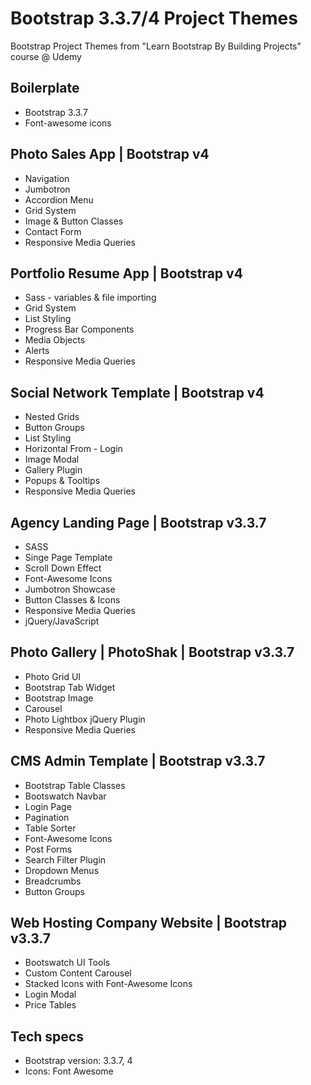 Bootstrap 3.3.7/4 Project Themes
================================

Bootstrap Project Themes from "Learn Bootstrap By Building Projects" course @ Udemy

Boilerplate
-----------
  * Bootstrap 3.3.7
  * Font-awesome icons

Photo Sales App | Bootstrap v4
------------------------------
  * Navigation
  * Jumbotron
  * Accordion Menu
  * Grid System
  * Image & Button Classes
  * Contact Form
  * Responsive Media Queries

Portfolio Resume App | Bootstrap v4 
-----------------------------------
  * Sass - variables & file importing
  * Grid System
  * List Styling
  * Progress Bar Components
  * Media Objects
  * Alerts
  * Responsive Media Queries

Social Network Template | Bootstrap v4
--------------------------------------
  * Nested Grids
  * Button Groups 
  * List Styling
  * Horizontal From - Login
  * Image Modal
  * Gallery Plugin
  * Popups & Tooltips
  * Responsive Media Queries

Agency Landing Page | Bootstrap v3.3.7
--------------------------------------
  * SASS
  * Singe Page Template
  * Scroll Down Effect
  * Font-Awesome Icons
  * Jumbotron Showcase
  * Button Classes & Icons
  * Responsive Media Queries
  * jQuery/JavaScript

Photo Gallery | PhotoShak | Bootstrap v3.3.7
---------------------------------------------
  * Photo Grid UI
  * Bootstrap Tab Widget
  * Bootstrap Image
  * Carousel
  * Photo Lightbox jQuery Plugin
  * Responsive Media Queries

CMS Admin Template | Bootstrap v3.3.7
-------------------------------------
  * Bootstrap Table Classes
  * Bootswatch Navbar
  * Login Page
  * Pagination
  * Table Sorter
  * Font-Awesome Icons
  * Post Forms
  * Search Filter Plugin
  * Dropdown Menus
  * Breadcrumbs
  * Button Groups

Web Hosting Company Website | Bootstrap v3.3.7
----------------------------------------------
  * Bootswatch UI Tools
  * Custom Content Carousel
  * Stacked Icons with Font-Awesome Icons
  * Login Modal
  * Price Tables


Tech specs
----------

* Bootstrap version: 3.3.7, 4
* Icons: Font Awesome